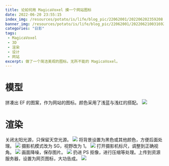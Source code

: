 ```yaml
---
title: 论如何用 MagicaVoxel 摸一个网站图标
date: 2022-06-20 23:55:15
index_img: /resources/potato/is/life/blog_pic/22062001/202206202359208.jpg
banner_img: /resources/potato/is/life/blog_pic/22062001/202206210031692.webp
categories: "日影"
tags:
 - MagicaVoxel
 - 3D
 - 渲染
 - 设计
 - 网站
excerpt: 做了一个简洁美观的图标。无所不能的 MagicaVoxel。
---
```

# 模型
拼凑出 EF 的图案，作为网站的图标。颜色采用了浅蓝与浅红的搭配。
![](/resources/potato/is/life/blog_pic/22062001/202206210002743.png)
# 渲染
关闭太阳光源，只保留天空光源。
![](/resources/potato/is/life/blog_pic/22062001/202206210004411.png)
将背景设置为黑色或其他颜色，方便后面处理。
![](/resources/potato/is/life/blog_pic/22062001/202206210004145.png)
摄影机模式改为 SG，视野改为 1。
![](/resources/potato/is/life/blog_pic/22062001/202206261001542.png)
打开摄影机标尺，调整到正确视角。
![](/resources/potato/is/life/blog_pic/22062001/202206210009704.png)
画面降噪，保存图片。
![](/resources/potato/is/life/blog_pic/22062001/202206261001726.webp)
扔进 PS 抠像，进行压缩等处理。上传到资源服务器，设置为网页图标，大功告成。
![](/resources/potato/is/life/blog_pic/22062001/202206210013839.png)